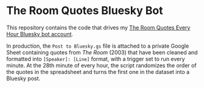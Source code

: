 # The Room Quotes Bluesky Bot

This repository contains the code that drives my [The Room Quotes Every Hour Bluesky bot account](https://bsky.app/profile/theroombot.bsky.social).

In production, the `Post to Bluesky.gs` file is attached to a private Google Sheet containing quotes from _The Room_ (2003) that have been cleaned and formatted into `[Speaker]: [Line]` format, with a trigger set to run every minute. At the 28th minute of every hour, the script randomizes the order of the quotes in the spreadsheet and turns the first one in the dataset into a Bluesky post.
